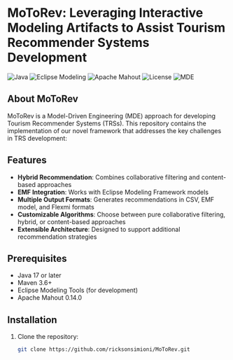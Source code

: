 # MoToRev: Leveraging Interactive Modeling Artifacts to Assist Tourism Recommender Systems Development

![Java](https://img.shields.io/badge/Java-17-blue)
![Eclipse Modeling](https://img.shields.io/badge/Eclipse_Modeling-EMF%2C_Epsilon-green)
![Apache Mahout](https://img.shields.io/badge/Apache_Mahout-0.14.0-orange)
![License](https://img.shields.io/badge/License-MIT-yellow)
![MDE](https://img.shields.io/badge/Approach-Model_Driven_Engineering-blueviolet)

## About MoToRev

MoToRev is a Model-Driven Engineering (MDE) approach for developing Tourism Recommender Systems (TRSs). This repository contains the implementation of our novel framework that addresses the key challenges in TRS development:

## Features

- **Hybrid Recommendation**: Combines collaborative filtering and content-based approaches
- **EMF Integration**: Works with Eclipse Modeling Framework models
- **Multiple Output Formats**: Generates recommendations in CSV, EMF model, and Flexmi formats
- **Customizable Algorithms**: Choose between pure collaborative filtering, hybrid, or content-based approaches
- **Extensible Architecture**: Designed to support additional recommendation strategies

## Prerequisites

- Java 17 or later
- Maven 3.6+
- Eclipse Modeling Tools (for development)
- Apache Mahout 0.14.0

## Installation

1. Clone the repository:
   ```bash
   git clone https://github.com/ricksonsimioni/MoToRev.git

